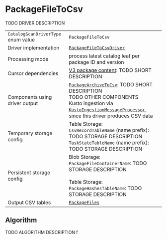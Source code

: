 # PackageFileToCsv

TODO DRIVER DESCRIPTION

|                                    |                                                                                                                                                                                                                                                                                                |
| ---------------------------------- | ---------------------------------------------------------------------------------------------------------------------------------------------------------------------------------------------------------------------------------------------------------------------------------------------- |
| `CatalogScanDriverType` enum value | `PackageFileToCsv`                                                                                                                                                                                                                                                                             |
| Driver implementation              | [`PackageFileToCsvDriver`](../../src/Worker.Logic/Drivers/PackageFileToCsv/PackageFileToCsvDriver.cs)                                                                                                                                                                                          |
| Processing mode                    | process latest catalog leaf per package ID and version                                                                                                                                                                                                                                         |
| Cursor dependencies                | [V3 package content](https://learn.microsoft.com/en-us/nuget/api/package-base-address-resource):  TODO SHORT DESCRIPTION                                                                                                                                                                       |
| Components using driver output     | [`PackageArchiveToCsv`](PackageArchiveToCsv.md): TODO SHORT DESCRIPTION<br />TODO OTHER COMPONENTS<br />Kusto ingestion via [`KustoIngestionMessageProcessor`](../../src/Worker.Logic/MessageProcessors/KustoIngestion/KustoIngestionMessageProcessor.cs), since this driver produces CSV data |
| Temporary storage config           | Table Storage:<br />`CsvRecordTableName` (name prefix): TODO STORAGE DESCRIPTION<br />`TaskStateTableName` (name prefix): TODO STORAGE DESCRIPTION                                                                                                                                             |
| Persistent storage config          | Blob Storage:<br />`PackageFileContainerName`: TODO STORAGE DESCRIPTION<br /><br />Table Storage:<br />`PackageHashesTableName`: TODO STORAGE DESCRIPTION                                                                                                                                      |
| Output CSV tables                  | [`PackageFiles`](../tables/PackageFiles.md)                                                                                                                                                                                                                                                    |

## Algorithm

TODO ALGORITHM DESCRIPTION
f